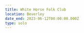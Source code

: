 ```yaml
---
title: White Horse Folk Club
location: Beverley
date_end: 2023-06-12T00:00:00.000Z
type: solo
---
```


